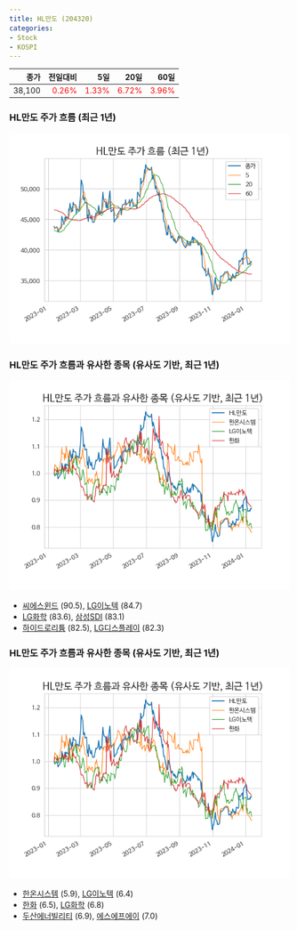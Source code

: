 ```yaml
---
title: HL만도 (204320)
categories:
- Stock
- KOSPI
---
```


|종가|전일대비|5일|20일|60일|
|---:|-------:|--:|---:|---:|
|38,100|<span style="color: red">0.26%</span>|<span style="color: red">1.33%</span>|<span style="color: red">6.72%</span>|<span style="color: red">3.96%</span>|

<!-- more -->
### HL만도 주가 흐름 (최근 1년)
![204320](/assets/images/stock/204320.png)


### HL만도 주가 흐름과 유사한 종목 (유사도 기반, 최근 1년)
![204320](/assets/images/stock/204320_sim.png)

- [씨에스윈드](/112610/) (90.5), [LG이노텍](/011070/) (84.7)
- [LG화학](/051910/) (83.6), [삼성SDI](/006400/) (83.1)
- [하이드로리튬](/101670/) (82.5), [LG디스플레이](/034220/) (82.3)


### HL만도 주가 흐름과 유사한 종목 (유사도 기반, 최근 1년)
![204320](/assets/images/stock/204320_sim.png)

- [한온시스템](/018880/) (5.9), [LG이노텍](/011070/) (6.4)
- [한화](/000880/) (6.5), [LG화학](/051910/) (6.8)
- [두산에너빌리티](/034020/) (6.9), [에스에프에이](/056190/) (7.0)
